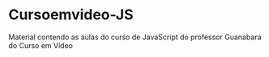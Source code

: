 # Cursoemvideo-JS
 Material contendo as áulas do curso de JavaScript do professor Guanabara do Curso em Vídeo

